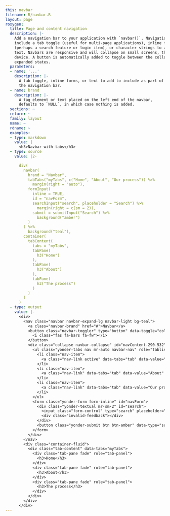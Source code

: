 ```yaml
---
this: navbar
filename: R/navbar.R
layout: page
roxygen:
  title: Page and content navigation
  description: |-
    Add a navigation bar to your application with `navbar()`. Navigation bars may
    include a tab toggle (useful for multi-page applications), inline forms
    (perhaps a search feature or login item), or character strings to add simple
    text. Navbars are responsive and will collapse on small screens, think mobile
    device. A button is automatically added to toggle between the collapsed and
    expanded states.
  parameters:
  - name: '...'
    description: |-
      A tab toggle, inline forms, or text to add to include as part of
      the navigation bar.
  - name: brand
    description: |-
      A tag element or text placed on the left end of the navbar,
      defaults to `NULL`, in which case nothing is added.
  sections: ~
  return: ~
  family: layout
  name: ~
  rdname: ~
  examples:
  - type: markdown
    value: |
      <h3>Navbar with tabs</h3>
  - type: source
    value: |2-

      div(
        navbar(
          brand = "Navbar",
          tabTabs("myTabs", c("Home", "About", "Our process")) %>%
            margin(right = "auto"),
          formInput(
            inline = TRUE,
            id = "navForm",
            searchInput("search", placeholder = "Search") %>%
              margin(right = c(sm = 2)),
            submit = submitInput("Search") %>%
              background("amber")
          )
        ) %>%
          background("teal"),
        container(
          tabContent(
            tabs = "myTabs",
            tabPane(
              h3("Home")
            ),
            tabPane(
              h3("About")
            ),
            tabPane(
              h3("The process")
            )
          )
        )
      )
  - type: output
    value: |-
      <div>
        <nav class="navbar navbar-expand-lg navbar-light bg-teal">
          <a class="navbar-brand" href="#">Navbar</a>
          <button class="navbar-toggler" type="button" data-toggle="collapse" data-target="#navContent-290-532" aria-controls="navContent-290-532" aria-expanded="false" aria-label="Toggle navigation">
            <i class="fas fa-bars fa-fw"></i>
          </button>
          <div class="collapse navbar-collapse" id="navContent-290-532">
            <ul class="yonder-tabs nav mr-auto navbar-nav" role="tablist" id="myTabs">
              <li class="nav-item">
                <a class="nav-link active" data-tabs="tab" data-value="Home" aria-selected="true">Home</a>
              </li>
              <li class="nav-item">
                <a class="nav-link" data-tabs="tab" data-value="About" aria-selected="false">About</a>
              </li>
              <li class="nav-item">
                <a class="nav-link" data-tabs="tab" data-value="Our process" aria-selected="false">Our process</a>
              </li>
            </ul>
            <form class="yonder-form form-inline" id="navForm">
              <div class="yonder-textual mr-sm-2" id="search">
                <input class="form-control" type="search" placeholder="Search"/>
                <div class="invalid-feedback"></div>
              </div>
              <button class="yonder-submit btn btn-amber" data-type="submit" role="button">Search</button>
            </form>
          </div>
        </nav>
        <div class="container-fluid">
          <div class="tab-content" data-tabs="myTabs">
            <div class="tab-pane fade" role="tab-panel">
              <h3>Home</h3>
            </div>
            <div class="tab-pane fade" role="tab-panel">
              <h3>About</h3>
            </div>
            <div class="tab-pane fade" role="tab-panel">
              <h3>The process</h3>
            </div>
          </div>
        </div>
      </div>
---
```

